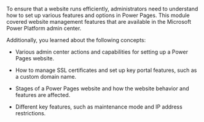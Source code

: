 To ensure that a website runs efficiently, administrators need to understand how to set up various features and options in Power Pages. This module covered website management features that are available in the Microsoft Power Platform admin center. 

Additionally, you learned about the following concepts:

- Various admin center actions and capabilities for setting up a Power Pages website.

- How to manage SSL certificates and set up key portal features, such as a custom domain name.

- Stages of a Power Pages website and how the website behavior and features are affected.

- Different key features, such as maintenance mode and IP address restrictions.

